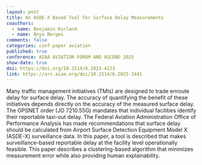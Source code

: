 ```yaml
---
layout: post
title: An ASDE-X Based Tool for Surface Delay Measurements
coauthors: 
  - name: Benjamin Kurland
  - name: Anya Berges
comments: false
categories: conf-paper aviation 
published: true
conference: AIAA AVIATION FORUM AND ASCEND 2025
show-date: true
doi: https://doi.org/10.2514/6.2023-4213 
link: https://arc.aiaa.org/doi/10.2514/6.2025-3441
---
```


Many traffic management initiatives (TMIs) are designed to trade enroute delay for surface delay. The accuracy of quantifying the benefit of these initiatives depends directly on the accuracy of the measured surface delay. The OPSNET order (JO 7210.55G) mandates that individual facilities identify their reportable taxi-out delay. The Federal Aviation Administration Office of Performance Analysis has made recommendations that surface delay should be calculated from Airport Surface Detection Equipment Model X (ASDE-X) surveillance data. In this paper, a tool is described that makes surveillance-based reportable delay at the facility level operationally feasible. This paper describes a clustering-based algorithm that minimizes measurement error while also providing human explainability.